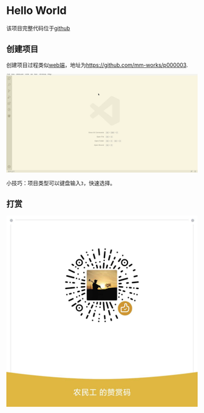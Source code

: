 # Hello World

该项目完整代码位于[github](https://github.com/mm-works/p000003)

## 创建项目

创建项目过程类似[web端](../web/000001)，地址为<https://github.com/mm-works/p000003>.

![创建项目](../images/2020-04-15-09-44.gif)

小技巧：项目类型可以键盘输入`3`，快速选择。

## 打赏

![打赏](../images/dashang.jpg)
